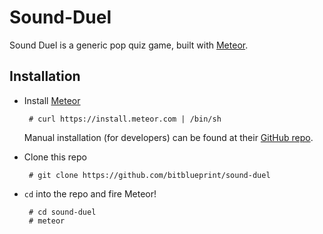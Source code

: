Sound-Duel
==========

Sound Duel is a generic pop quiz game, built with [Meteor](https://www.meteor.com/). 


## Installation

 * Install [Meteor](https://www.meteor.com/)

        # curl https://install.meteor.com | /bin/sh

    Manual installation (for developers) can be found at their [GitHub repo](https://github.com/meteor/meteor).

 * Clone this repo

        # git clone https://github.com/bitblueprint/sound-duel

 * `cd` into the repo and fire Meteor!

        # cd sound-duel
        # meteor

